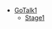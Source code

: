 - [GoTalk1](/linux/gotalklinuxperformace/README.md)
    - [Stage1](/linux/gotalklinuxperformace/stage1.md)

